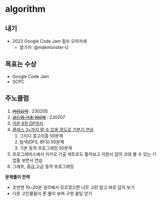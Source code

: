 # algorithm

## 내기
- 2023 Google Code Jam 점수 오마카세
  - 참가자: @makmonster-U

## 목표는 수상
- Google Code Jam
- SCPC

## 주노큘럼

1. ~~[커리요약](https://www.youtube.com/watch?v=ukkLCl9yBvE)~~ : 230205
2. ~~[코드업 기초 100제](https://www.codeup.kr/problemsetsol.php?psid=33)~~ : 230207
3. [이론 6장  DP까지](https://www.youtube.com/playlist?list=PLRx0vPvlEmdAghTr5mXQxGpHjWqSz0dgC)
4. [클래스 3+까지 딸 수 있을 정도로 기본기 연습](https://solved.ac/class)
   1. 그리디 알고리즘 50문제
   2. 탐색(DFS, BFS) 50문제
   3. 기본 동적 프로그래밍 50문제
5. 프로그래머스에서 카카오 기출 세트로도 풀어보고 지원서 없이 코테 볼 수 있는 기업들 보면서 연습
6. 그래프, 중급,고급 동적 프로그래밍

**문제풀이 전략**
- 초반엔 10~20분 생각해서 모르겠으면 너무 고민 말고 바로 답지 보기
- 다른 고인물들이 푼 풀이 보며 구현 꿀팁 얻기